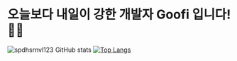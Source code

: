 # 오늘보다 내일이 강한 개발자 Goofi 입니다!🙇🏻
![spdhsrnvl123 GitHub stats](https://github-readme-stats-sand-six-91.vercel.app/api?username=spdhsrnvl123&show_icons=true&count_private=true&theme=github_dark&hide=stars&hide_border=true)
[![Top Langs](https://github-readme-stats.vercel.app/api/top-langs/?username=spdhsrnvl123&theme=github_dark&layout=compact&hide_border=true)](https://github.com/spdhsrnvl123)
